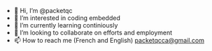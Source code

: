- 👋 Hi, I’m @packetqc
- 👀 I’m interested in coding embedded
- 🌱 I’m currently learning continiously
- 💞️ I’m looking to collaborate on efforts and employment
- 📫 How to reach me (French and English)
      packetqcca@gmail.com
<!--- packetqc/packetqc --->
